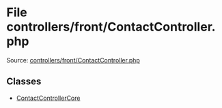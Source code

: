 File controllers/front/ContactController.php
=========

Source: [controllers/front/ContactController.php](https://github.com/PrestaShop/PrestaShop/blob/1.6.1.1/controllers/front/ContactController.php)


Classes
-------

* [ContactControllerCore](class.ContactControllerCore.md)

